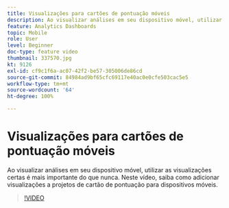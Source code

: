 ```yaml
---
title: Visualizações para cartões de pontuação móveis
description: Ao visualizar análises em seu dispositivo móvel, utilizar as visualizações certas é mais importante do que nunca. Neste vídeo, saiba como adicionar visualizações a projetos de cartão de pontuação para dispositivos móveis.
feature: Analytics Dashboards
topic: Mobile
role: User
level: Beginner
doc-type: feature video
thumbnail: 337570.jpg
kt: 9126
exl-id: cf9c1f6a-ac07-42f2-be57-305006de86cd
source-git-commit: 84984ad9bf65cfc69117e40ac0e0cfe503cac5e5
workflow-type: tm+mt
source-wordcount: '64'
ht-degree: 100%

---
```


# Visualizações para cartões de pontuação móveis

Ao visualizar análises em seu dispositivo móvel, utilizar as visualizações certas é mais importante do que nunca. Neste vídeo, saiba como adicionar visualizações a projetos de cartão de pontuação para dispositivos móveis.

>[!VIDEO](https://video.tv.adobe.com/v/3445771/?quality=12&learn=on&captions=por_br)
